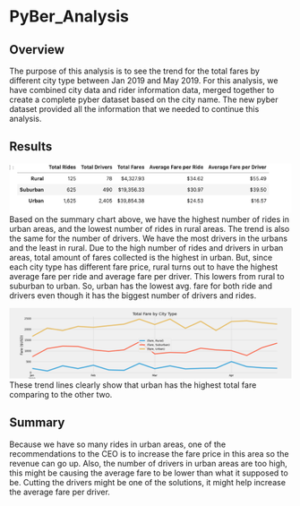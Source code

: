 # PyBer_Analysis

## Overview
The purpose of this analysis is to see the trend for the total fares by different city type between Jan 2019 and May 2019. For this analysis, we have combined city data and rider information data, merged together to create a complete pyber dataset based on the city name. The new pyber dataset provided all the information that we needed to continue this analysis.

## Results
![summary dataframe](https://github.com/dilnigar1007/PyBer_Analysis/blob/main/analysis/summary.png)
Based on the summary chart above, we have the highest number of rides in urban areas, and the lowest number of rides in rural areas. The trend is also the same for the number of drivers. We have the most drivers in the urbans and the least in rural. Due to the high number of rides and drivers in urban areas, total amount of fares collected is the highest in urban. But, since each city type has different fare price, rural turns out to have the highest average fare per ride and average fare per driver. This lowers from rural to suburban to urban. So, urban has the lowest avg. fare for both ride and drivers even though it has the biggest number of drivers and rides.

![Total fares by city type](https://github.com/dilnigar1007/PyBer_Analysis/blob/main/analysis/total%20fares%20by%20city%20type.png)
These trend lines clearly show that urban has the highest total fare comparing to the other two. 

## Summary
Because we have so many rides in urban areas, one of the recommendations to the CEO is to increase the fare price in this area so the revenue can go up. Also, the number of drivers in urban areas are too high, this might be causing the average fare to be lower than what it supposed to be. Cutting the drivers might be one of the solutions, it might help increase the average fare per driver. 
